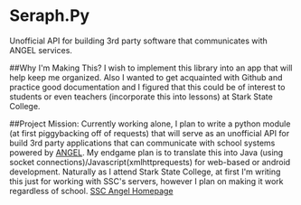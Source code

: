 # Seraph.Py
Unofficial API for building 3rd party software that communicates with ANGEL services.


##Why I'm Making This?
I wish to implement this library into an app that will help keep me organized. Also I wanted to get acquainted with Github and practice good documentation and I figured that this could be of interest to students or even teachers (incorporate this into lessons) at Stark State College.

##Project Mission:
Currently working alone, I plan to write a python module (at first piggybacking off of requests) that will serve as an unofficial API for build 3rd party applications that can communicate with school systems powered by [ANGEL](http://en.wikipedia.org/wiki/ANGEL_Learning). My endgame plan is to translate this into Java (using socket connections)/Javascript(xmlhttprequests) for web-based or android development. Naturally as I attend Stark State College, at first I'm writing this just for working with SSC's servers, however I plan on making it work regardless of school. [SSC Angel Homepage](https://angel.starkstate.edu/default.asp)
